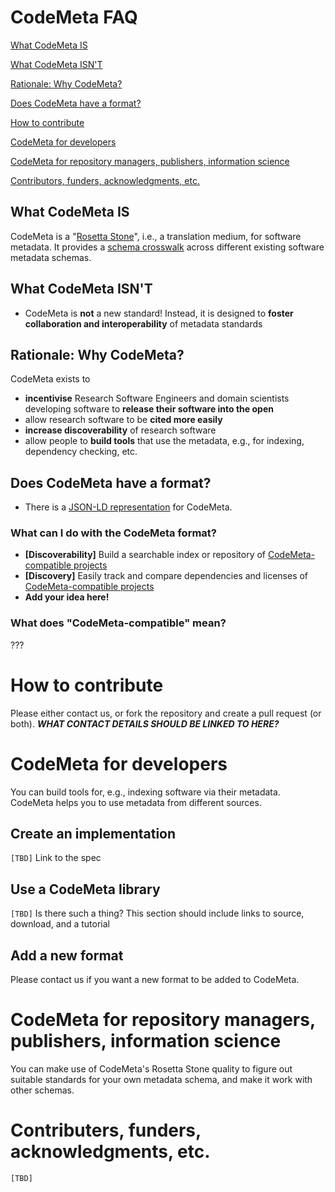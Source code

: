 # CodeMeta FAQ

[What CodeMeta IS](#what-code-meta-is)

[What CodeMeta ISN'T](#what-code-meta-isnt)

[Rationale: Why CodeMeta?](#rationale-why-codemeta)

[Does CodeMeta have a format?](#does-codemeta-have-a-format)

[How to contribute](#how-to-contribute)

[CodeMeta for developers](#codemeta-for-developers)

[CodeMeta for repository managers, publishers, information science](#codemeta-for-repository-managers-publishers-information-science)

[Contributors, funders, acknowledgments, etc.](#contributors-funders-acknowledgments-etc)


## What CodeMeta IS

CodeMeta is a "[Rosetta Stone](https://en.wikipedia.org/wiki/Rosetta_Stone)", i.e., a translation medium, for software metadata. It provides a [schema crosswalk](https://en.wikipedia.org/wiki/Schema_crosswalk) across different existing software metadata schemas. 

## What CodeMeta ISN'T

- CodeMeta is **not** a new standard! Instead, it is designed to **foster collaboration and interoperability** of metadata standards

## Rationale: Why CodeMeta?

CodeMeta exists to

-  **incentivise** Research Software Engineers and domain scientists developing software to **release their software into the open**
- allow research software to be **cited more easily**
- **increase discoverability** of research software
- allow people to **build tools** that use the metadata, e.g., for indexing, dependency checking, etc.

## Does CodeMeta have a format?

- There is a [JSON-LD representation](../../blob/master/codemeta.jsonld) for CodeMeta.

### What can I do with the CodeMeta format?

- **[Discoverability]** Build a searchable index or repository of [CodeMeta-compatible projects](#what-does-"codemeta-compatible"-mean?)
- **[Discovery]** Easily track and compare dependencies and licenses of [CodeMeta-compatible projects](#what-does-"codemeta-compatible"-mean?)
- **Add your idea here!** 

### What does "CodeMeta-compatible" mean?

???

# How to contribute

Please either contact us, or fork the repository and create a pull request (or both).
***WHAT CONTACT DETAILS SHOULD BE LINKED TO HERE?***

# CodeMeta for developers

You can build tools for, e.g., indexing software via their metadata. CodeMeta helps you to use metadata from different sources.

## Create an implementation

`[TBD]` Link to the spec

## Use a CodeMeta library

`[TBD]` Is there such a thing? This section should include links to source, download, and a tutorial

## Add a new format

Please contact us if you want a new format to be added to CodeMeta.


# CodeMeta for repository managers, publishers, information science

You can make use of CodeMeta's Rosetta Stone quality to figure out suitable standards for your own metadata schema, and make it work with other schemas.

# Contributers, funders, acknowledgments, etc.

`[TBD]`

